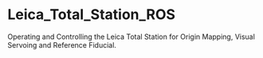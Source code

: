 # Leica_Total_Station_ROS

Operating and Controlling the Leica Total Station for Origin Mapping, Visual Servoing and Reference Fiducial. 

